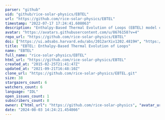 ```yaml
---
parser: "github"
uid: "github/rice-solar-physics/EBTEL"
url: "https://github.com/rice-solar-physics/EBTEL"
timestamp: "2022-07-17 17:24:41.608063"
description: "Enthalpy-Based Thermal Evolution of Loops (EBTEL) model coded in the IDL language by J. A. Klimchuk, S. Patsourakos, and P.J. Cargill "
avatar: "https://avatars.githubusercontent.com/u/8676158?v=4"
repo_url: "https://github.com/rice-solar-physics/EBTEL"
doi: ["https://ui.adsabs.harvard.edu/abs/2012arXiv1202.4819H", "https://ui.adsabs.harvard.edu/abs/2008ApJ...682.1351K", "https://ui.adsabs.harvard.edu/abs/2012ascl.soft03007K/abstract"]
title: "EBTEL: Enthalpy-Based Thermal Evolution of Loops"
name: "EBTEL"
full_name: "rice-solar-physics/EBTEL"
html_url: "https://github.com/rice-solar-physics/EBTEL"
created_at: "2015-02-25T21:41:47Z"
updated_at: "2021-09-21T16:48:10Z"
clone_url: "https://github.com/rice-solar-physics/EBTEL.git"
size: 38
stargazers_count: 6
watchers_count: 6
language: "IDL"
open_issues_count: 1
subscribers_count: 8
owner: {"html_url": "https://github.com/rice-solar-physics", "avatar_url": "https://avatars.githubusercontent.com/u/8676158?v=4", "login": "rice-solar-physics", "type": "Organization"}
date: "2024-08-03 14:24:21.454866"
---
```

